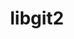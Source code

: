 ---
title: "libgit2"
layout: cache
categories: [package, develop-2024-03-03]
meta: {"versions": ["1.5.2", "1.7.0"], "compilers": ["apple-clang@=15.0.0", "gcc@=11.4.0", "gcc@=7.5.0", "gcc@=9.4.0", "oneapi@=2024.0.0"], "oss": ["ubuntu18.04", "ubuntu20.04", "ubuntu22.04", "ventura"], "platforms": ["darwin", "linux"], "targets": ["aarch64", "neoverse_v1", "neoverse_v2", "ppc64le", "x86_64_v3"], "stacks": ["developer-tools", "e4s", "e4s-neoverse-v2", "e4s-neoverse_v1", "e4s-oneapi", "e4s-power", "ml-darwin-aarch64-mps", "ml-linux-x86_64-cpu", "ml-linux-x86_64-cuda", "ml-linux-x86_64-rocm", "radiuss", "root"], "num_specs": 10, "num_specs_by_stack": {"root": 10, "ml-darwin-aarch64-mps": 1, "developer-tools": 1, "radiuss": 1, "e4s-power": 1, "e4s-neoverse_v1": 1, "e4s-neoverse-v2": 1, "ml-linux-x86_64-cpu": 1, "ml-linux-x86_64-rocm": 1, "ml-linux-x86_64-cuda": 1, "e4s": 2, "e4s-oneapi": 1}}
spec_details: [{"hash": "dxfanrzzsvfra7i2us24ejuhv4f5e644", "compiler": "apple-clang@=15.0.0", "versions": ["1.7.0"], "os": "ventura", "platform": "darwin", "target": "aarch64", "variants": ["build_system=cmake", "build_type=Release", "~curl", "generator=make", "https=system", "~ipo", "+mmap", "+ssh"], "stacks": ["root", "ml-darwin-aarch64-mps"], "size": "-", "tarball": "https://binaries.spack.io/develop-2024-03-03/build_cache/darwin-ventura-aarch64/apple-clang-15.0.0/libgit2-1.7.0/darwin-ventura-aarch64-apple-clang-15.0.0-libgit2-1.7.0-dxfanrzzsvfra7i2us24ejuhv4f5e644.spack"}, {"hash": "6h6h7fipu2fpkz7knjup2nemrdaluc5r", "compiler": "gcc@=7.5.0", "versions": ["1.7.0"], "os": "ubuntu18.04", "platform": "linux", "target": "x86_64_v3", "variants": ["build_system=cmake", "build_type=Release", "~curl", "generator=make", "https=system", "~ipo", "+mmap", "+ssh"], "stacks": ["developer-tools", "root"], "size": "-", "tarball": "https://binaries.spack.io/develop-2024-03-03/build_cache/linux-ubuntu18.04-x86_64_v3/gcc-7.5.0/libgit2-1.7.0/linux-ubuntu18.04-x86_64_v3-gcc-7.5.0-libgit2-1.7.0-6h6h7fipu2fpkz7knjup2nemrdaluc5r.spack"}, {"hash": "zkr225lpc3t6kwekhrh6uta634bwxe4j", "compiler": "gcc@=7.5.0", "versions": ["1.7.0"], "os": "ubuntu18.04", "platform": "linux", "target": "x86_64_v3", "variants": ["build_system=cmake", "build_type=Release", "~curl", "generator=make", "https=system", "~ipo", "+mmap", "+ssh"], "stacks": ["radiuss", "root"], "size": "-", "tarball": "https://binaries.spack.io/develop-2024-03-03/build_cache/linux-ubuntu18.04-x86_64_v3/gcc-7.5.0/libgit2-1.7.0/linux-ubuntu18.04-x86_64_v3-gcc-7.5.0-libgit2-1.7.0-zkr225lpc3t6kwekhrh6uta634bwxe4j.spack"}, {"hash": "etxu7udmczt7hlfzobviktmdngc6ejox", "compiler": "gcc@=9.4.0", "versions": ["1.7.0"], "os": "ubuntu20.04", "platform": "linux", "target": "ppc64le", "variants": ["build_system=cmake", "build_type=Release", "~curl", "generator=make", "https=system", "~ipo", "+mmap", "+ssh"], "stacks": ["root", "e4s-power"], "size": "-", "tarball": "https://binaries.spack.io/develop-2024-03-03/build_cache/linux-ubuntu20.04-ppc64le/gcc-9.4.0/libgit2-1.7.0/linux-ubuntu20.04-ppc64le-gcc-9.4.0-libgit2-1.7.0-etxu7udmczt7hlfzobviktmdngc6ejox.spack"}, {"hash": "co6bnviaj7ibexkkepgzgscdbz34szi4", "compiler": "gcc@=11.4.0", "versions": ["1.7.0"], "os": "ubuntu22.04", "platform": "linux", "target": "neoverse_v1", "variants": ["build_system=cmake", "build_type=Release", "~curl", "generator=make", "https=system", "~ipo", "+mmap", "+ssh"], "stacks": ["root", "e4s-neoverse_v1"], "size": "-", "tarball": "https://binaries.spack.io/develop-2024-03-03/build_cache/linux-ubuntu22.04-neoverse_v1/gcc-11.4.0/libgit2-1.7.0/linux-ubuntu22.04-neoverse_v1-gcc-11.4.0-libgit2-1.7.0-co6bnviaj7ibexkkepgzgscdbz34szi4.spack"}, {"hash": "5qtyewr76bqwiwg5tp7bqcqeo6nkjm2h", "compiler": "gcc@=11.4.0", "versions": ["1.7.0"], "os": "ubuntu22.04", "platform": "linux", "target": "neoverse_v2", "variants": ["build_system=cmake", "build_type=Release", "~curl", "generator=make", "https=system", "~ipo", "+mmap", "+ssh"], "stacks": ["root", "e4s-neoverse-v2"], "size": "-", "tarball": "https://binaries.spack.io/develop-2024-03-03/build_cache/linux-ubuntu22.04-neoverse_v2/gcc-11.4.0/libgit2-1.7.0/linux-ubuntu22.04-neoverse_v2-gcc-11.4.0-libgit2-1.7.0-5qtyewr76bqwiwg5tp7bqcqeo6nkjm2h.spack"}, {"hash": "tuse3qgkrfyahri5jxtxidwgq37tpbmu", "compiler": "gcc@=11.4.0", "versions": ["1.7.0"], "os": "ubuntu22.04", "platform": "linux", "target": "x86_64_v3", "variants": ["build_system=cmake", "build_type=Release", "~curl", "generator=make", "https=system", "~ipo", "+mmap", "+ssh"], "stacks": ["ml-linux-x86_64-cpu", "ml-linux-x86_64-rocm", "root", "ml-linux-x86_64-cuda"], "size": "-", "tarball": "https://binaries.spack.io/develop-2024-03-03/build_cache/linux-ubuntu22.04-x86_64_v3/gcc-11.4.0/libgit2-1.7.0/linux-ubuntu22.04-x86_64_v3-gcc-11.4.0-libgit2-1.7.0-tuse3qgkrfyahri5jxtxidwgq37tpbmu.spack"}, {"hash": "jw4opx4zjboo3noi3p62xn7fhryarzdm", "compiler": "gcc@=11.4.0", "versions": ["1.7.0"], "os": "ubuntu22.04", "platform": "linux", "target": "x86_64_v3", "variants": ["build_system=cmake", "build_type=Release", "~curl", "generator=make", "https=system", "~ipo", "+mmap", "+ssh"], "stacks": ["e4s", "root"], "size": "-", "tarball": "https://binaries.spack.io/develop-2024-03-03/build_cache/linux-ubuntu22.04-x86_64_v3/gcc-11.4.0/libgit2-1.7.0/linux-ubuntu22.04-x86_64_v3-gcc-11.4.0-libgit2-1.7.0-jw4opx4zjboo3noi3p62xn7fhryarzdm.spack"}, {"hash": "t3buaanvtywrz4dnyvlmbjl5nflkxfoa", "compiler": "gcc@=11.4.0", "versions": ["1.5.2"], "os": "ubuntu22.04", "platform": "linux", "target": "x86_64_v3", "variants": ["build_system=cmake", "build_type=Release", "~curl", "generator=make", "https=system", "~ipo", "+mmap", "+ssh"], "stacks": ["e4s", "root"], "size": "-", "tarball": "https://binaries.spack.io/develop-2024-03-03/build_cache/linux-ubuntu22.04-x86_64_v3/gcc-11.4.0/libgit2-1.5.2/linux-ubuntu22.04-x86_64_v3-gcc-11.4.0-libgit2-1.5.2-t3buaanvtywrz4dnyvlmbjl5nflkxfoa.spack"}, {"hash": "rucacsqa35pek5exoijjqxkkoijehzqx", "compiler": "oneapi@=2024.0.0", "versions": ["1.7.0"], "os": "ubuntu22.04", "platform": "linux", "target": "x86_64_v3", "variants": ["build_system=cmake", "build_type=Release", "~curl", "generator=make", "https=system", "~ipo", "+mmap", "+ssh"], "stacks": ["e4s-oneapi", "root"], "size": "-", "tarball": "https://binaries.spack.io/develop-2024-03-03/build_cache/linux-ubuntu22.04-x86_64_v3/oneapi-2024.0.0/libgit2-1.7.0/linux-ubuntu22.04-x86_64_v3-oneapi-2024.0.0-libgit2-1.7.0-rucacsqa35pek5exoijjqxkkoijehzqx.spack"}]
---